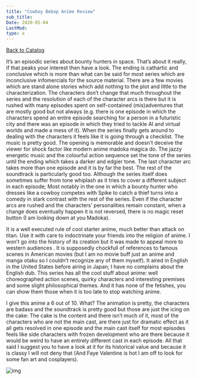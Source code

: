 ```yaml
---
title: "Cowboy Bebop Anime Review"
sub_title:
Date: 2020-05-04
LastMod:
type: a
---
```


[Back to Catalog](/)

It’s an episodic series about bounty hunters in space. That’s about it really, if that peaks your interest then have a look.
The ending is cathartic and conclusive which is more than what can be said for most series which are inconclusive infomercials for the source material. There are a few movies which are stand alone stories which add nothing to the plot and little to the characterization. The characters don’t change that much throughout the series and the resolution of each of the character arcs is there but it is rushed with many episodes spent on self-contained (mis)adventures that are mostly good but not always (e.g. there is one episode in which the characters spend an entire episode searching for a person in a futuristic city and there was an episode in which they tried to tackle AI and virtual worlds and made a mess of it). When the series finally gets around to dealing with the characters it feels like it is going through a checklist. The music is pretty good. The opening is memorable and doesn’t deceive the viewer for shock factor like modern anime madoka magica do. The jazzy energetic music and the colourful action sequence set the tone of the series until the ending which takes a darker and edgier tone. The last character arc takes more than one episode and it is by far the best. The rest of the soundtrack is particularly good too. Although the series itself does sometimes suffer from tone whiplash as it tries to cover a different subject in each episode; Most notably in the one in which a bounty hunter who dresses like a cowboy competes with Spike to catch a thief turns into a comedy in stark contrast with the rest of the series. Even if the character arcs are rushed and the characters’ personalities remain constant, when a change does eventually happen it is not reversed, there is no magic reset button (I am looking down at you Madoka).

It is a well executed rule of cool starter anime, much better than attack on titan. Use it with care to indoctrinate your friends into the religion of anime. I won’t go into the history of its creation but it was made to appeal more to western audiences . It is supposedly chockfull of references to famous scenes in American movies (but I am no movie buff just an anime and manga otaku so I couldn’t recognize any of them myself). It aired in English in the United States before airing in Japan; I have no complains about the English dub. This series has all the cool stuff about anime: well choreographed action scenes, quirky characters and interesting premises and some slight philosophical themes. And it has none of the fetishes, you can show them those when it is too late to stop watching anime.

I give this anime a 6 out of 10. What? The animation is pretty, the characters are badass and the soundtrack is pretty good but those are just the icing on the cake: The cake is the content and there isn’t much of it, most of the characters
who are not the main cast, are there just for dramatic effect as it all gets resolved in one episode and the main cast itself
for most episodes feels like side characters with frozen development who are there because it would be weird to have an entirely different cast in each episode. All that said I suggest you to have a look at it for its historical value and because it is classy I will not deny that (And Faye Valentine is hot I am off to look for some fan art and cosplayers).

![img](https://steemitimages.com/640x0/http://i.imgur.com/aUrI8iI.jpg)
